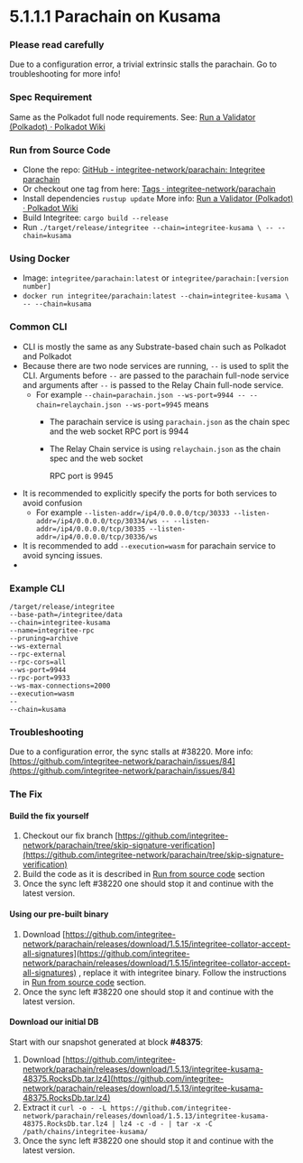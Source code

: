 # 5.1.1.1 Parachain on Kusama



### **Please read carefully**

Due to a configuration error, a trivial extrinsic stalls the parachain. Go to troubleshooting for more info!

&#x20;

### **Spec Requirement**

Same as the Polkadot full node requirements. See: [<img src="https://wiki.polkadot.network/img/Polkadot_Favicon.png" alt="" data-size="line">Run a Validator (Polkadot) · Polkadot Wiki](https://wiki.polkadot.network/docs/maintain-guides-how-to-validate-polkadot#requirements) ​

&#x20;

### **Run from Source Code**

* Clone the repo: [<img src="https://github.com/fluidicon.png" alt="" data-size="line">GitHub - integritee-network/parachain: Integritee parachain](https://github.com/integritee-network/parachain) ​
* Or checkout one tag from here: [<img src="https://github.com/fluidicon.png" alt="" data-size="line">Tags · integritee-network/parachain](https://github.com/integritee-network/parachain/tags) ​
* Install dependencies `rustup update` More info: [<img src="https://wiki.polkadot.network/img/Polkadot_Favicon.png" alt="" data-size="line">Run a Validator (Polkadot) · Polkadot Wiki](https://wiki.polkadot.network/docs/maintain-guides-how-to-validate-polkadot#node-prerequisites-install-rust-and-dependencies) ​
* Build Integritee: `cargo build --release`
* Run `./target/release/integritee --chain=integritee-kusama \ -- --chain=kusama`

&#x20;

### **Using Docker**

* Image: `integritee/parachain:latest` or `integritee/parachain:[version number]`
* `docker run integritee/parachain:latest --chain=integritee-kusama \ -- --chain=kusama`

&#x20;

### **Common CLI**

* CLI is mostly the same as any Substrate-based chain such as Polkadot and Polkadot
* Because there are two node services are running, `--` is used to split the CLI. Arguments before `--` are passed to the parachain full-node service and arguments after `--` is passed to the Relay Chain full-node service.
  * For example `--chain=parachain.json --ws-port=9944 -- --chain=relaychain.json --ws-port=9945` means
    * The parachain service is using `parachain.json` as the chain spec and the web socket RPC port is 9944
    *   The Relay Chain service is using `relaychain.json` as the chain spec and the web socket

        RPC port is 9945
* It is recommended to explicitly specify the ports for both services to avoid confusion
  * For example `--listen-addr=/ip4/0.0.0.0/tcp/30333 --listen-addr=/ip4/0.0.0.0/tcp/30334/ws -- --listen-addr=/ip4/0.0.0.0/tcp/30335 --listen-addr=/ip4/0.0.0.0/tcp/30336/ws`
* It is recommended to add `--execution=wasm` for parachain service to avoid syncing issues.
*

### **Example CLI**

```
/target/release/integritee 
--base-path=/integritee/data 
--chain=integritee-kusama 
--name=integritee-rpc 
--pruning=archive 
--ws-external 
--rpc-external 
--rpc-cors=all 
--ws-port=9944 
--rpc-port=9933 
--ws-max-connections=2000 
--execution=wasm 
-- 
--chain=kusama
```

&#x20;

### **Troubleshooting**

Due to a configuration error, the sync stalls at #38220. More info: [https://github.com/integritee-network/parachain/issues/84](https://github.com/integritee-network/parachain/issues/84) ​

&#x20;

### **The Fix**

#### **Build the fix yourself**

1. Checkout our fix branch [https://github.com/integritee-network/parachain/tree/skip-signature-verification](https://github.com/integritee-network/parachain/tree/skip-signature-verification) ​
2. Build the code as it is described in [Run from source code](https://app.gitbook.com/o/IfmmCiczozKCKDF9gzvK/s/lYQb0E8ojEFgzkcdZlaJ/readme-1/integritee-network/parachain-on-kusama#run-from-source-code) section
3. Once the sync left #38220 one should stop it and continue with the latest version.

#### **Using our pre-built binary**

1. Download [https://github.com/integritee-network/parachain/releases/download/1.5.15/integritee-collator-accept-all-signatures](https://github.com/integritee-network/parachain/releases/download/1.5.15/integritee-collator-accept-all-signatures) , replace it with integritee binary. Follow the instructions in [Run from source code](https://app.gitbook.com/o/IfmmCiczozKCKDF9gzvK/s/lYQb0E8ojEFgzkcdZlaJ/readme-1/integritee-network/parachain-on-kusama#run-from-source-code) section.
2. Once the sync left #38220 one should stop it and continue with the latest version.

#### **Download our initial DB**

Start with our snapshot generated at block **#48375**:

1. Download [https://github.com/integritee-network/parachain/releases/download/1.5.13/integritee-kusama-48375.RocksDb.tar.lz4](https://github.com/integritee-network/parachain/releases/download/1.5.13/integritee-kusama-48375.RocksDb.tar.lz4)​
2. Extract it `curl -o - -L https://github.com/integritee-network/parachain/releases/download/1.5.13/integritee-kusama-48375.RocksDb.tar.lz4 | lz4 -c -d - | tar -x -C /path/chains/integritee-kusama/`
3. Once the sync left #38220 one should stop it and continue with the latest version.

